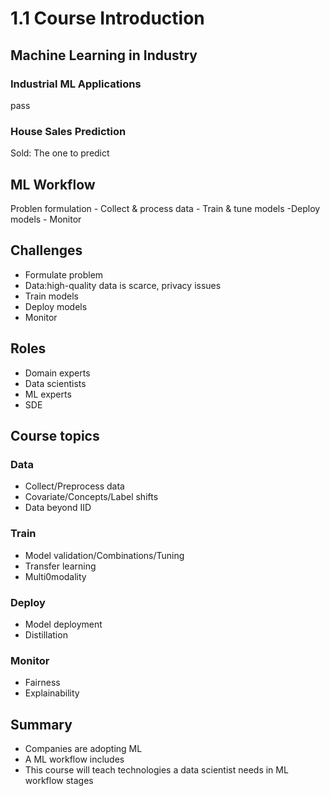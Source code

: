# 1.1 Course Introduction

## Machine Learning in Industry
### Industrial ML Applications

pass

### House Sales Prediction

Sold: The one to predict

## ML Workflow

Problen formulation - Collect & process data - Train & tune models -Deploy models - Monitor

## Challenges

- Formulate problem
- Data:high-quality data is scarce, privacy issues
- Train models
- Deploy models
- Monitor

 ## Roles

- Domain experts
- Data scientists
- ML experts
- SDE

## Course topics

### Data

- Collect/Preprocess data
- Covariate/Concepts/Label shifts
- Data beyond IID

### Train
- Model validation/Combinations/Tuning
- Transfer learning
- Multi0modality

### Deploy
- Model deployment
- Distillation

### Monitor
- Fairness
- Explainability

## Summary

- Companies are adopting ML
- A ML workflow includes
- This course will teach technologies a data scientist needs in ML workflow stages
